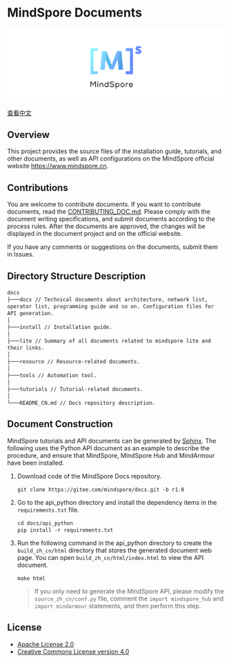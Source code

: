 ﻿# MindSpore Documents

![MindSpore Logo](resource/MindSpore-logo.png)

[查看中文](./README_CN.md)

## Overview

This project provides the source files of the installation guide, tutorials, and other documents, as well as API configurations on the MindSpore official website <https://www.mindspore.cn>.

## Contributions

You are welcome to contribute documents. If you want to contribute documents, read the [CONTRIBUTING_DOC.md](./CONTRIBUTING_DOC.md). Please comply with the document writing specifications, and submit documents according to the process rules. After the documents are approved, the changes will be displayed in the document project and on the official website.

If you have any comments or suggestions on the documents, submit them in Issues.

## Directory Structure Description

```
docs
├───docs // Technical documents about architecture, network list, operator list, programming guide and so on. Configuration files for API generation.
│ 
├───install // Installation guide.
│ 
├───lite // Summary of all documents related to mindspore lite and their links.
│    
├───resource // Resource-related documents.
│      
├───tools // Automation tool.
│    
├───tutorials // Tutorial-related documents.
│      
└───README_CN.md // Docs repository description.
```

## Document Construction

MindSpore tutorials and API documents can be generated by [Sphinx](https://www.sphinx-doc.org/en/master/). The following uses the Python API document as an example to describe the procedure, and ensure that MindSpore, MindSpore Hub and MindArmour have been installed.

1. Download code of the MindSpore Docs repository.
   ```shell
   git clone https://gitee.com/mindspore/docs.git -b r1.0
   ```
2. Go to the api_python directory and install the dependency items in the `requirements.txt` file.
   ```shell
   cd docs/api_python
   pip install -r requirements.txt
   ```
3. Run the following command in the api_python directory to create the `build_zh_cn/html` directory that stores the generated document web page. You can open `build_zh_cn/html/index.html` to view the API document.
   ```
   make html
   ```
   > If you only need to generate the MindSpore API, please modify the `source_zh_cn/conf.py` file, comment the `import mindspore_hub` and `import mindarmour` statements, and then perform this step.

## License

- [Apache License 2.0](LICENSE)
- [Creative Commons License version 4.0](LICENSE-CC-BY-4.0)